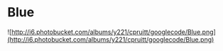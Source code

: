 # Blue #

![http://i6.photobucket.com/albums/y221/cpruitt/googlecode/Blue.png](http://i6.photobucket.com/albums/y221/cpruitt/googlecode/Blue.png)